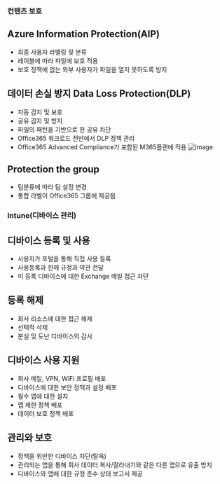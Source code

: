 ### 컨텐츠 보호
## Azure Information Protection(AIP)
- 최종 사용자 라벨링 및 분류
- 레이블에 따라 파일에 보호 적용 
- 보호 정책에 없는 외부 사용자가 파일을 열지 못하도록 방지
## 데이터 손실 방지 Data Loss Protection(DLP)
- 자동 감지 및 보호
- 공유 감지 및 방지
- 파일의 패턴을 기반으로 한 공유 차단
- Office365 워크로드 전반에서 DLP 정책 관리
- Office365 Advanced Compliance가 포함된 M365플랜에 적용
![image](https://user-images.githubusercontent.com/59379923/79429805-ff50d980-8002-11ea-8a50-5276f4ecc5ba.png)
## Protection the group
- 팀분류에 따라 팀 설정 변경
- 통합 라벨이 Office365 그룹에 제공됨
### Intune(디바이스 관리)
## 디바이스 등록 및 사용
- 사용자가 포털을 통해 직접 사용 등록
- 사용등록과 한께 규정과 약관 전달
- 미 등록 디바이스에 대한 Exchange 메일 접근 차단
## 등록 해제
- 회사 리소스에 대한 접근 해제
- 선택적 삭제
- 분실 및 도난 디바이스의 감사
## 디바이스 사용 지원
- 회사 메일, VPN, WiFi 프로필 배포
- 디바이스에 대한 보안 정책과 설정 배포
- 필수 앱에 대한 설치
- 앱 제한 정책 배포
- 데이터 보호 정책 배포
## 관리와 보호
- 정책을 위반한 디바이스 차단(탈옥)
- 관리되는 앱을 통해 회사 데이터 복사/잘라내기와 같은 다른 앱으로 유출 방지
- 디바이스와 앱에 대한 규정 준수 상태 보고서 제공

